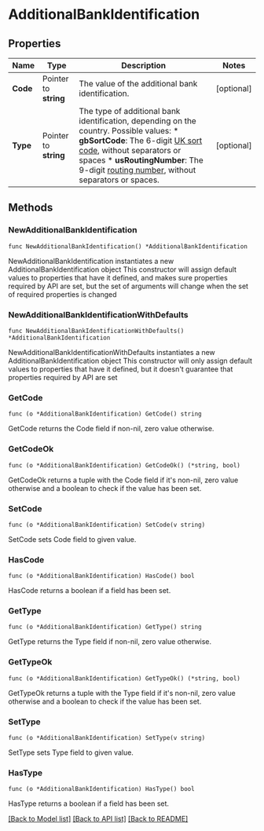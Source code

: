 # AdditionalBankIdentification

## Properties

Name | Type | Description | Notes
------------ | ------------- | ------------- | -------------
**Code** | Pointer to **string** | The value of the additional bank identification. | [optional] 
**Type** | Pointer to **string** | The type of additional bank identification, depending on the country.  Possible values:   * **gbSortCode**: The 6-digit [UK sort code](https://en.wikipedia.org/wiki/Sort_code), without separators or spaces  * **usRoutingNumber**: The 9-digit [routing number](https://en.wikipedia.org/wiki/ABA_routing_transit_number), without separators or spaces. | [optional] 

## Methods

### NewAdditionalBankIdentification

`func NewAdditionalBankIdentification() *AdditionalBankIdentification`

NewAdditionalBankIdentification instantiates a new AdditionalBankIdentification object
This constructor will assign default values to properties that have it defined,
and makes sure properties required by API are set, but the set of arguments
will change when the set of required properties is changed

### NewAdditionalBankIdentificationWithDefaults

`func NewAdditionalBankIdentificationWithDefaults() *AdditionalBankIdentification`

NewAdditionalBankIdentificationWithDefaults instantiates a new AdditionalBankIdentification object
This constructor will only assign default values to properties that have it defined,
but it doesn't guarantee that properties required by API are set

### GetCode

`func (o *AdditionalBankIdentification) GetCode() string`

GetCode returns the Code field if non-nil, zero value otherwise.

### GetCodeOk

`func (o *AdditionalBankIdentification) GetCodeOk() (*string, bool)`

GetCodeOk returns a tuple with the Code field if it's non-nil, zero value otherwise
and a boolean to check if the value has been set.

### SetCode

`func (o *AdditionalBankIdentification) SetCode(v string)`

SetCode sets Code field to given value.

### HasCode

`func (o *AdditionalBankIdentification) HasCode() bool`

HasCode returns a boolean if a field has been set.

### GetType

`func (o *AdditionalBankIdentification) GetType() string`

GetType returns the Type field if non-nil, zero value otherwise.

### GetTypeOk

`func (o *AdditionalBankIdentification) GetTypeOk() (*string, bool)`

GetTypeOk returns a tuple with the Type field if it's non-nil, zero value otherwise
and a boolean to check if the value has been set.

### SetType

`func (o *AdditionalBankIdentification) SetType(v string)`

SetType sets Type field to given value.

### HasType

`func (o *AdditionalBankIdentification) HasType() bool`

HasType returns a boolean if a field has been set.


[[Back to Model list]](../README.md#documentation-for-models) [[Back to API list]](../README.md#documentation-for-api-endpoints) [[Back to README]](../README.md)


